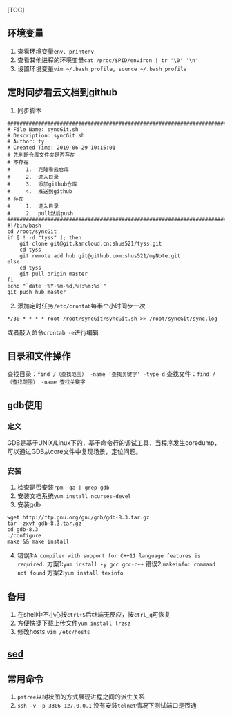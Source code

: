 [TOC]
## 环境变量
1. 查看环境变量`env`、`printenv`
2. 查看其他进程的环境变量`cat /proc/$PID/environ | tr '\0' '\n'`
3. 设置环境变量`vim ~/.bash_profile`，`source ~/.bash_profile`
## 定时同步看云文档到github
1. 同步脚本
```
#########################################################################
# File Name: syncGit.sh
# Description: syncGit.sh
# Author: ty
# Created Time: 2019-06-29 10:15:01
# 先判断仓库文件夹是否存在
# 不存在
#     1.  克隆看云仓库
#     2.  进入目录
#     3.  添加github仓库
#     4.  推送到github
# 存在
#     1.  进入目录
#     2.  pull然后push
#########################################################################
#!/bin/bash 
cd /root/syncGit
if [ ! -d "tyss" ]; then
    git clone git@git.kancloud.cn:shus521/tyss.git
    cd tyss
    git remote add hub git@github.com:shus521/myNote.git
else
    cd tyss
    git pull origin master
fi
echo "`date +%Y-%m-%d,%H:%m:%s`"
git push hub master
```
2. 添加定时任务`/etc/crontab`每半个小时同步一次
```
*/30 * * * * root /root/syncGit/syncGit.sh >> /root/syncGit/sync.log
```
或者敲入命令`crontab -e`进行编辑
## 目录和文件操作
查找目录：`find /（查找范围） -name '查找关键字' -type d`
查找文件：`find /（查找范围） -name 查找关键字`
## gdb使用
### 定义
GDB是基于UNIX/Linux下的，基于命令行的调试工具，当程序发生coredump，可以通过GDB从core文件中复现场景，定位问题。
### 安装
1. 检查是否安装`rpm -qa | grep gdb`
2. 安装文档系统`yum install ncurses-devel`
3. 安装gdb
```
wget http://ftp.gnu.org/gnu/gdb/gdb-8.3.tar.gz
tar -zxvf gdb-8.3.tar.gz
cd gdb-8.3
./configure
make && make install
```
4. 错误1:`A compiler with support for C++11 language features is required.`
方案1:`yum install -y gcc gcc-c++`
错误2:`makeinfo: command not found`
方案2:`yum install texinfo`

## 备用
1. 在shell中不小心按`ctrl+S`后终端无反应，按`ctrl_q`可恢复
2. 方便快捷下载上传文件`yum install lrzsz`
3. 修改hosts `vim /etc/hosts`
## [sed](/./linux/sed.md)
## 常用命令
1. `pstree`以树状图的方式展现进程之间的派生关系
2. `ssh -v -p 3306 127.0.0.1` 没有安装`telnet`情况下测试端口是否通
